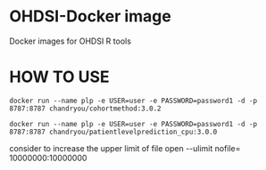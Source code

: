# OHDSI-Docker image

Docker images for OHDSI R tools
# HOW TO USE

```
docker run --name plp -e USER=user -e PASSWORD=password1 -d -p 8787:8787 chandryou/cohortmethod:3.0.2

docker run --name plp -e USER=user -e PASSWORD=password1 -d -p 8787:8787 chandryou/patientlevelprediction_cpu:3.0.0
```

consider to increase the upper limit of file open
--ulimit nofile= 10000000:10000000
